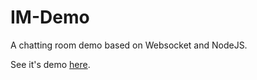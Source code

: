 IM-Demo
===========

A chatting room demo based on Websocket and NodeJS.

See it's demo <a target="_blank" href="http://playground.hodays.com/im-demo/frontend/index.html#!/demo">here</a>.